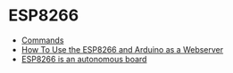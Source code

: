 # ESP8266 

- [Commands](http://wiki.iteadstudio.com/ESP8266_Serial_WIFI_Module)
- [How To Use the ESP8266 and Arduino as a Webserver](http://allaboutee.com/2014/12/30/esp8266-and-arduino-webserver/)
- [ESP8266 is an autonomous board](http://makezine.com/2015/04/01/esp8266-5-microcontroller-wi-fi-now-arduino-compatible/)
